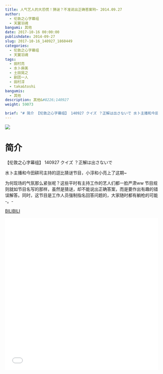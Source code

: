 ```yaml
---
title: 人气艺人的大恐慌！猜谜？不准说出正确答案哟~ 2014.09.27
author: 
  - 伦敦之心字幕组
  - 天翼羽魂
bangumi: 其他
date: 2017-10-16 00:00:00
publishdate: 2014-09-27
slug: 2017-10-16_140927_1860449
categories: 
  - 伦敦之心字幕组
  - 天翼羽魂
tags: 
  - 田村亮
  - 水卜麻美
  - 土田晃之
  - 剧团一人
  - 田村淳
  - taka&toshi
bangumis: 
  - 其他
description: 其他&#8226;140927
weight: 59073

brief: "# 简介 【伦敦之心字幕组】 140927 クイズ ？正解は出さないで 水卜主播和今田耕司主持的逗比猜谜节目，小淳和小亮上了这期~ 为何现场的气氛那么紧张呢？这些平时有主持工作的艺人们都一脸严肃ww 节目规则就如节目名写的那样，虽然是猜谜，却不能说出正确答案，而是要作出有趣的错误解答。同时，这节目是工作人员强制指名回答问题的，大家随时都有躺枪的可能 -。-"
---
```


![](https://i.imgur.com/lI5Fq0b.jpg)

# 简介  
【伦敦之心字幕组】 140927 クイズ ？正解は出さないで


水卜主播和今田耕司主持的逗比猜谜节目，小淳和小亮上了这期~


为何现场的气氛那么紧张呢？这些平时有主持工作的艺人们都一脸严肃ww 节目规则就如节目名写的那样，虽然是猜谜，却不能说出正确答案，而是要作出有趣的错误解答。同时，这节目是工作人员强制指名回答问题的，大家随时都有躺枪的可能 -。-

  [BILIBILI](https://www.bilibili.com/video/av1860449/)


<div class="vcontainer">  <iframe class='video' src="//www.bilibili.com/blackboard/player.html?aid=1860449" width="100%" height="500" frameborder="0" allowfullscreen="allowfullscreen"></iframe></div>
